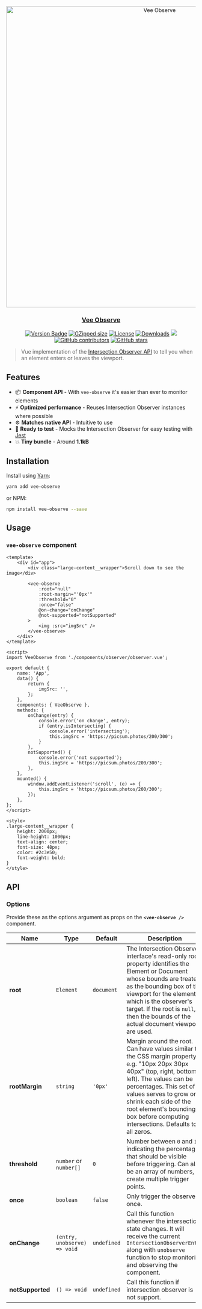 <div align="center">
<a href="https://github.com/AbdallahHemdan/vee-observe" rel="noopener">
  
  <img width="800" alt="Vee Observe" src="https://user-images.githubusercontent.com/40190772/227812825-f5e71b1a-cc02-413e-b50b-29cbf82f486e.png">

</div>

<h3 align="center">Vee Observe</h3>

<div align="center">

[![Version Badge][npm-version-svg]][package-url]
[![GZipped size][npm-minzip-svg]][bundlephobia-url]
[![License][license-image]][license-url]
[![Downloads][downloads-image]][downloads-url]
<a href="https://vuejs.org/"><img src="https://img.shields.io/badge/vue-2.x-brightgreen.svg"/></a>
[![GitHub contributors](https://img.shields.io/github/contributors/AbdallahHemdan/vee-observe)](https://github.com/AbdallahHemdan/vee-observe/contributors)
[![GitHub stars](https://img.shields.io/github/stars/AbdallahHemdan/vee-observe)](https://github.com/AbdallahHemdan/vee-observe/stargazers)

</div>

> Vue implementation of the [Intersection Observer API](https://developer.mozilla.org/en-US/docs/Web/API/Intersection_Observer_API) to tell you when an element enters or leaves the viewport.

## Features

- 📦 **Component API** - With `vee-observe` it's easier than ever to monitor elements
- ⚡️ **Optimized performance** - Reuses Intersection Observer instances where possible
- ⚙️ **Matches native API** - Intuitive to use
- 🧪 **Ready to test** - Mocks the Intersection Observer for easy testing with [Jest](https://jestjs.io/)
- 💥 **Tiny bundle** - Around **1.1kB**

## Installation

Install using [Yarn](https://yarnpkg.com):

```sh
yarn add vee-observe
```

or NPM:

```sh
npm install vee-observe --save
```

## Usage

### `vee-observe` component

```vue
<template>
	<div id="app">
		<div class="large-content__wrapper">Scroll down to see the image</div>

		<vee-observe
			:root="null"
			:root-margin="'0px'"
			:threshold="0"
			:once="false"
			@on-change="onChange"
			@not-supported="notSupported"
		>
			<img :src="imgSrc" />
		</vee-observe>
	</div>
</template>

<script>
import VeeObserve from './components/observer/observer.vue';

export default {
	name: 'App',
	data() {
		return {
			imgSrc: '',
		};
	},
	components: { VeeObserve },
	methods: {
		onChange(entry) {
			console.error('on change', entry);
			if (entry.isIntersecting) {
				console.error('intersecting');
				this.imgSrc = 'https://picsum.photos/200/300';
			}
		},
		notSupported() {
			console.error('not supported');
			this.imgSrc = 'https://picsum.photos/200/300';
		},
	},
	mounted() {
		window.addEventListener('scroll', (e) => {
			this.imgSrc = 'https://picsum.photos/200/300';
		});
	},
};
</script>

<style>
.large-content__wrapper {
	height: 2000px;
	line-height: 1000px;
	text-align: center;
	font-size: 48px;
	color: #2c3e50;
	font-weight: bold;
}
</style>
```

## API

### Options

Provide these as the options argument as props on the **`<vee-observe />`** component.

| Name             | Type                         | Default     | Description                                                                                                                                                                                                                                                                                                       |
| ---------------- | ---------------------------- | ----------- | ----------------------------------------------------------------------------------------------------------------------------------------------------------------------------------------------------------------------------------------------------------------------------------------------------------------- |
| **root**         | `Element`                    | `document`  | The Intersection Observer interface's read-only root property identifies the Element or Document whose bounds are treated as the bounding box of the viewport for the element which is the observer's target. If the root is `null`, then the bounds of the actual document viewport are used.                    |
| **rootMargin**   | `string`                     | `'0px'`     | Margin around the root. Can have values similar to the CSS margin property, e.g. "10px 20px 30px 40px" (top, right, bottom, left). The values can be percentages. This set of values serves to grow or shrink each side of the root element's bounding box before computing intersections. Defaults to all zeros. |
| **threshold**    | `number` or `number[]`       | `0`         | Number between `0` and `1` indicating the percentage that should be visible before triggering. Can also be an array of numbers, to create multiple trigger points.                                                                                                                                                |
| **once**         | `boolean`                    | `false`     | Only trigger the observer once.                                                                                                                                                                                                                                                                                   |
| **onChange**     | `(entry, unobserve) => void` | `undefined` | Call this function whenever the intersection state changes. It will receive the current `IntersectionObserverEntry` along with `unobserve` function to stop monitoring and observing the component.                                                                                                               |
| **notSupported** | `() => void`                 | `undefined` | Call this function if intersection observer is not support.                                                                                                                                                                                                                                                       |

[package-url]: https://www.npmjs.com/package/vee-observe
[npm-version-svg]: https://img.shields.io/npm/v/vee-observe.svg
[npm-minzip-svg]: https://img.shields.io/bundlephobia/minzip/vee-observe.svg
[bundlephobia-url]: https://bundlephobia.com/result?p=vee-observe
[license-image]: http://img.shields.io/npm/l/vee-observe.svg
[license-url]: LICENSE
[downloads-image]: http://img.shields.io/npm/dm/vee-observe.svg
[downloads-url]: http://npm-stat.com/charts.html?package=vee-observe
[test-image]: https://github.com/thebuilder/vee-observe/workflows/Test/badge.svg
